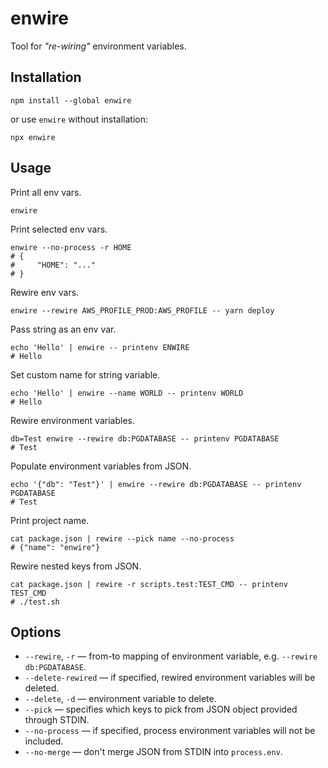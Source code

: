 # enwire

Tool for *"re-wiring"* environment variables.


## Installation

```shell
npm install --global enwire
```

or use `enwire` without installation:

```shell
npx enwire
```


## Usage

Print all env vars.

```shell
enwire
```

Print selected env vars.

```shell
enwire --no-process -r HOME
# {
#     "HOME": "..."
# }
```

Rewire env vars.

```shell
enwire --rewire AWS_PROFILE_PROD:AWS_PROFILE -- yarn deploy
```

Pass string as an env var.

```shell
echo 'Hello' | enwire -- printenv ENWIRE
# Hello
```

Set custom name for string variable.

```shell
echo 'Hello' | enwire --name WORLD -- printenv WORLD
# Hello
```

Rewire environment variables.

```shell
db=Test enwire --rewire db:PGDATABASE -- printenv PGDATABASE
# Test
```

Populate environment variables from JSON.

```shell
echo '{"db": "Test"}' | enwire --rewire db:PGDATABASE -- printenv PGDATABASE
# Test
```

Print project name.

```shell
cat package.json | rewire --pick name --no-process
# {"name": "enwire"}
```

Rewire nested keys from JSON.

```shell
cat package.json | rewire -r scripts.test:TEST_CMD -- printenv TEST_CMD
# ./test.sh
```


## Options

- `--rewire`, `-r` &mdash; from-to mapping of environment variable, e.g. `--rewire db:PGDATABASE`.
- `--delete-rewired` &mdash; if specified, rewired environment variables will be deleted.
- `--delete`, `-d` &mdash; environment variable to delete.
- `--pick` &mdash; specifies which keys to pick from JSON object provided through STDIN.
- `--no-process` &mdash; if specified, process environment variables will not be included.
- `--no-merge` &mdash; don't merge JSON from STDIN into `process.env`.
